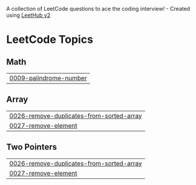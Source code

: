 A collection of LeetCode questions to ace the coding interview! - Created using [LeetHub v2](https://github.com/arunbhardwaj/LeetHub-2.0)
<!---LeetCode Topics Start-->
# LeetCode Topics
## Math
|  |
| ------- |
| [0009-palindrome-number](https://github.com/Amalashaju/leetcode-solutions/tree/master/0009-palindrome-number) |
## Array
|  |
| ------- |
| [0026-remove-duplicates-from-sorted-array](https://github.com/Amalashaju/leetcode-solutions/tree/master/0026-remove-duplicates-from-sorted-array) |
| [0027-remove-element](https://github.com/Amalashaju/leetcode-solutions/tree/master/0027-remove-element) |
## Two Pointers
|  |
| ------- |
| [0026-remove-duplicates-from-sorted-array](https://github.com/Amalashaju/leetcode-solutions/tree/master/0026-remove-duplicates-from-sorted-array) |
| [0027-remove-element](https://github.com/Amalashaju/leetcode-solutions/tree/master/0027-remove-element) |
<!---LeetCode Topics End-->